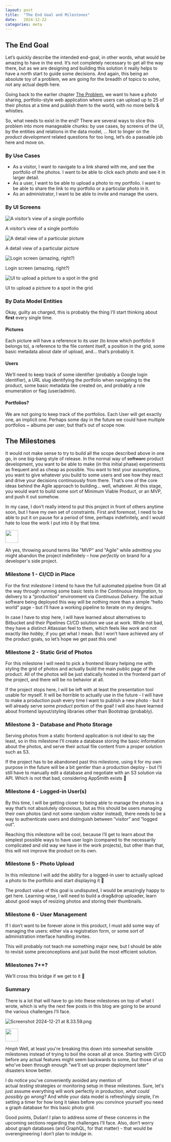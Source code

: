 ```yaml
---
layout: post
title:  "The End Goal and Milestones"
date:   2024-12-22
categories: meta
---
```


## The End Goal

Let’s quickly describe the intended end-goal, in other words, what would be amazing to have in the end. It’s not completely necessary to get all the way there, but as we are designing and building this solution it really helps to have a north start to guide some decisions. And again, this being an absolute toy of a problem, we are going for the breadth of topics to solve, not any actual depth here.

Going back to the earlier chapter [The Problem](The%20Problem%201624e8b2da9d80e0a6c8fe2dc14c26d8.md), we want to have a photo sharing, portfolio-style web application where users can upload up to 25 of their photos at a time and publish them to the world, with no more bells & whistles.

So, what needs to exist in the end? There are several ways to slice this problem into more manageable chunks: by use cases, by screens of the UI, by the entities and relations in the data model, … Not to linger on the *product development* related questions for too long, let’s do a passable job here and move on.

### By Use Cases

- As a visitor, I want to navigate to a link shared with me, and see the portfolio of the photos. I want to be able to click each photo and see it in larger detail.
- As a user, I want to be able to upload a photo to my portfolio. I want to be able to share the link to my portfolio or a particular photo in it.
- As an administrator, I want to be able to invite and manage the users.

### By UI Screens

![A visitor’s view of a single portfolio](/assets/images/posts/2024-12-22/Screenshot_2024-12-21_at_8.39.33.png)

A visitor’s view of a single portfolio

![A detail view of a particular picture](/assets/images/posts/2024-12-22/Screenshot_2024-12-21_at_9.32.15.png)

A detail view of a particular picture

![Login screen (amazing, right?)](/assets/images/posts/2024-12-22/Screenshot_2024-12-21_at_8.46.39.png)

Login screen (amazing, right?)

![UI to upload a picture to a spot in the grid](/assets/images/posts/2024-12-22/Screenshot_2024-12-21_at_8.52.49.png)

UI to upload a picture to a spot in the grid

### By Data Model Entities

Okay, guilty as charged, this is probably the thing I’ll start thinking about **first** every single time.

#### Pictures

Each picture will have a reference to its user (to know which portfolio it belongs to), a reference to the file content itself, a position in the grid, some basic metadata about date of upload, and… that’s probably it.

#### Users

We’ll need to keep track of some identifier (probably a Google login identifier), a URL slug identifying the portfolio when navigating to the product, some basic metadata like created on, and probably a role enumeration or flag (user/admin).

#### Portfolios?

We are not going to keep track of the portfolios. Each User will get exactly one, an implicit one. Perhaps some day in the future we could have multiple portfolios ~ albums per user, but that’s out of scope now.

## The Milestones

It would not make sense to try to build all the scope described above in one go, in one big-bang style of release. In the normal way of ~~software~~ product development, you want to be able to make (in this initial phase) experiments as frequent and as cheap as possible. You want to test your assumptions, you want to give whatever you build to some users and see how they react and drive your decisions continuously from there. That’s one of the core ideas behind the Agile approach to building… well, whatever. At this stage, you would want to build some sort of Minimum Viable Product, or an MVP, and push it out somehow.

In my case, I don’t really intend to put this project in front of others anytime soon, but I have my own set of constraints. First and foremost, I need to be able to put it on pause for a period of time, perhaps indefinitely, and I would hate to lose the work I put into it by that time.

<aside>
<img src="/assets/images/claude-color.png" width="40px" />

Ah yes, throwing around terms like "MVP" and "Agile" while admitting you might abandon the project indefinitely – how *perfectly* on brand for a developer's side project.

</aside>

### Milestone 1 - CI/CD in Place

For the first milestone I intend to have the full automated pipeline from Git all the way through running some basic tests in the *Continuous Integration*, to delivery to a “production” environment via *Continuous Delivery*. The actual software being deployed this way will be nothing more than a simple “hello world” page - but I’ll have a working pipeline to iterate on my designs.

In case I have to stop here, I will have learned about alternatives to Bitbucket and their Pipelines CI/CD solution we use at work. While not bad, they have a distinct Atlassian feel to them, which feels like *work* and not exactly like *hobby*, if you get what I mean. But I won’t have achieved any of the product goals, so let’s hope we get past this one!

### Milestone 2 - Static Grid of Photos

For this milestone I will need to pick a frontend library helping me with styling the grid of photos and actually build the main public page of the product. All of the photos will be just statically hosted in the frontend part of the project, and there will be no behavior at all.

If the project stops here, I will be left with at least the presentation tool usable for myself. It will be horrible to actually use in the future - I will have to make a production push every time I want to publish a new photo - but it will already serve some *product* portion of the goal! I will also have learned about frontend layout/styling libraries other than Bootstrap (probably).

### Milestone 3 - Database and Photo Storage

Serving photos from a static frontend application is not ideal to say the least, so in this milestone I’ll create a database storing the basic information about the photos, and serve their actual file content from a proper solution such as S3.

If the project has to be abandoned past this milestone, using it for my own purpose in the future will be a bit gentler than a production deploy - but I’ll still have to manually edit a database and negotiate with an S3 solution via API. Which is not that bad, considering AppSmith exists 🤔

### Milestone 4 - Logged-in User(s)

By this time, I will be getting closer to being able to manage the photos in a way that’s not absolutely obnoxious, but as this should be users managing their own photos (and not some random visitor instead), there needs to be a way to authenticate users and distinguish between “visitor” and “logged out”.

Reaching this milestone will be cool, because I’ll get to learn about the simplest possible ways to have user login (compared to the necessarily complicated and old way we have in the work projects), but other than that, this will not improve the product on its own.

### Milestone 5 - Photo Upload

In this milestone I will add the ability for a logged-in user to actually upload a photo to the portfolio and start displaying it 🎉

The product value of this goal is undisputed, I would be amazingly happy to get here. Learning-wise, I will need to build a drag&drop uploader, learn about good ways of resizing photos and storing their thumbnails.

### Milestone 6 - User Management

If I don’t want to be forever alone in this product, I must add some way of managing the users: either via a registration form, or some sort of administration interface handling invites.

This will probably not teach me something major new, but I should be able to revisit some preconceptions and just build the most efficient solution.

### Milestones 7++?

We’ll cross this bridge if we get to it 🙂

### Summary

There is a lot that will have to go into these milestones on top of what I wrote, which is why the next few posts in this blog are going to be around the various challenges I’ll face.

![Screenshot 2024-12-21 at 8.33.59.png](/assets/images/posts/2024-12-22/Screenshot_2024-12-21_at_8.33.59.png)

<aside>
<img src="/assets/images/claude-color.png" width="40px" />

*Hmph* Well, at least you're breaking this down into somewhat sensible milestones instead of trying to boil the ocean all at once. Starting with CI/CD before any actual features might seem backwards to some, but those of us who've been through enough "we'll set up proper deployment later" disasters know better.

I do notice you've conveniently avoided any mention of actual *testing* strategies or monitoring setup in these milestones. Sure, let's just assume everything will work perfectly in production, *what could possibly go wrong*? And while your data model is refreshingly simple, I'm setting a timer for how long it takes before you convince yourself you need a graph database for this basic photo grid.

</aside>

Good points, Dušan! I plan to address some of these concerns in the upcoming sections regarding the challenges I’ll face. Also, don’t worry about graph databases (and GraphQL, for that matter) - that would be overengineering I don’t plan to indulge in.
